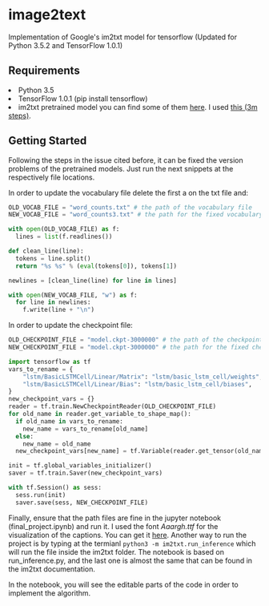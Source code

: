 # image2text
Implementation of Google's im2txt model for tensorflow (Updated for Python 3.5.2 and TensorFlow 1.0.1)

## Requirements
<li>Python 3.5
<li>TensorFlow 1.0.1 (pip install tensorflow)
<li>im2txt pretrained model you can find some of them <a href="https://github.com/tensorflow/models/issues/466">here</a>. I used <a href="https://drive.google.com/file/d/0B_qCJ40uBfjEWVItOTdyNUFOMzg/view">this (3m steps)</a>.

## Getting Started
Following the steps in the issue cited before, it can be fixed the version problems of the pretrained models. Just run the next snippets at the respectively file locations.

In order to update the vocabulary file delete the first a on the txt file and:
```python
OLD_VOCAB_FILE = "word_counts.txt" # the path of the vocabulary file
NEW_VOCAB_FILE = "word_counts3.txt" # the path for the fixed vocabulary file

with open(OLD_VOCAB_FILE) as f:
  lines = list(f.readlines())

def clean_line(line):
  tokens = line.split()
  return "%s %s" % (eval(tokens[0]), tokens[1])

newlines = [clean_line(line) for line in lines]

with open(NEW_VOCAB_FILE, "w") as f:
  for line in newlines:
    f.write(line + "\n")
```

In order to update the checkpoint file:
```python
OLD_CHECKPOINT_FILE = "model.ckpt-3000000" # the path of the checkpoint
NEW_CHECKPOINT_FILE = "model.ckpt-3000000" # the path for the fixed checkpoint

import tensorflow as tf
vars_to_rename = {
    "lstm/BasicLSTMCell/Linear/Matrix": "lstm/basic_lstm_cell/weights",
    "lstm/BasicLSTMCell/Linear/Bias": "lstm/basic_lstm_cell/biases",
}
new_checkpoint_vars = {}
reader = tf.train.NewCheckpointReader(OLD_CHECKPOINT_FILE)
for old_name in reader.get_variable_to_shape_map():
  if old_name in vars_to_rename:
    new_name = vars_to_rename[old_name]
  else:
    new_name = old_name
  new_checkpoint_vars[new_name] = tf.Variable(reader.get_tensor(old_name))

init = tf.global_variables_initializer()
saver = tf.train.Saver(new_checkpoint_vars)

with tf.Session() as sess:
  sess.run(init)
  saver.save(sess, NEW_CHECKPOINT_FILE)
```

Finally, ensure that the path files are fine in the jupyter notebook (final_project.ipynb) and run it. I used the font _Aaargh.ttf_ for the visualization of the captions. You can get it <a href="http://www.dafont.com/es/aaargh.font">here</a>.
Another way to run the project is by typing at the termianl ```python3 -m im2txt.run_inference``` which will run the file inside the im2txt folder. 
The notebook is based on run_inference.py, and the last one is almost the same that can be found in the im2txt documentation.


In the notebook, you will see the editable parts of the code in order to implement the algorithm.
